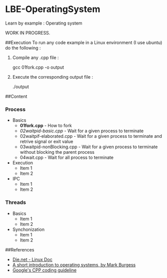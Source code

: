 LBE-OperatingSystem
===================

Learn by example : Operating system

WORK IN PROGRESS.

##Execution
To run any code example in a Linux environment (I use ubuntu) do the following :

1) Compile any .cpp file :

    gcc 01fork.cpp -o output
  
2) Execute the corresponding output file :

    ./output
    
##Content

### Process

* Basics
    * **01fork.cpp** - How to fork
    * *02waitpid-basic.cpp* - Wait for a given process to terminate
    * 02waitpif-elaborated.cpp - Wait for a given process to terminate and retrive signal or exit value
    * 03waitpid-nonBlocking.cpp - Wait for a given process to terminate without blocking the parent process
    * 04wait.cpp - Wait for all process to terminate
* Execution
    * Item 1
    * Item 2
* IPC
    * Item 1
    * Item 2

### Threads

* Basics
    * Item 1
    * Item 2
* Synchonization
    * Item 1
    * Item 2
    
##References
- [Die.net - Linux Doc](http://www.die.net)
- [A short introduction to operating systems, by Mark Burgess](http://www.iu.hio.no/~mark/os/os.html)
- [Google's CPP coding guideline](http://google-styleguide.googlecode.com/svn/trunk/cppguide.xml)
